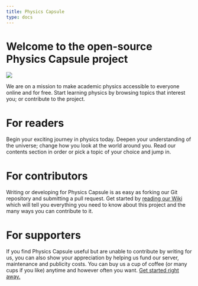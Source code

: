 ```yaml
---
title: Physics Capsule
type: docs
---
```

# Welcome to the open-source Physics Capsule project

<img src="PhysicsCapsuleGlobeLogo.png" class="homeLogo">

We are on a mission to make academic physics accessible to everyone online and for free. Start learning physics by browsing topics that interest you; or contribute to the project.

# For readers
Begin your exciting journey in physics today. Deepen your understanding of the universe; change how you look at the world around you. Read our contents section in order or pick a topic of your choice and jump in.

# For contributors
Writing or developing for Physics Capsule is as easy as forking our Git repository and submitting a pull request. Get started by [reading our Wiki](//github.com/physicscapsule/physicscapsule.com/wiki) which will tell you everything you need to know about this project and the many ways you can contribute to it.

# For supporters
If you find Physics Capsule useful but are unable to contribute by writing for us, you can also show your appreciation by helping us fund our server, maintenance and publicity costs. You can buy us a cup of coffee (or many cups if you like) anytime and however often you want. [Get started right away.](//ko-fi.com/physicscapsule)

<style>
#TableOfContents { display: none }
</style>